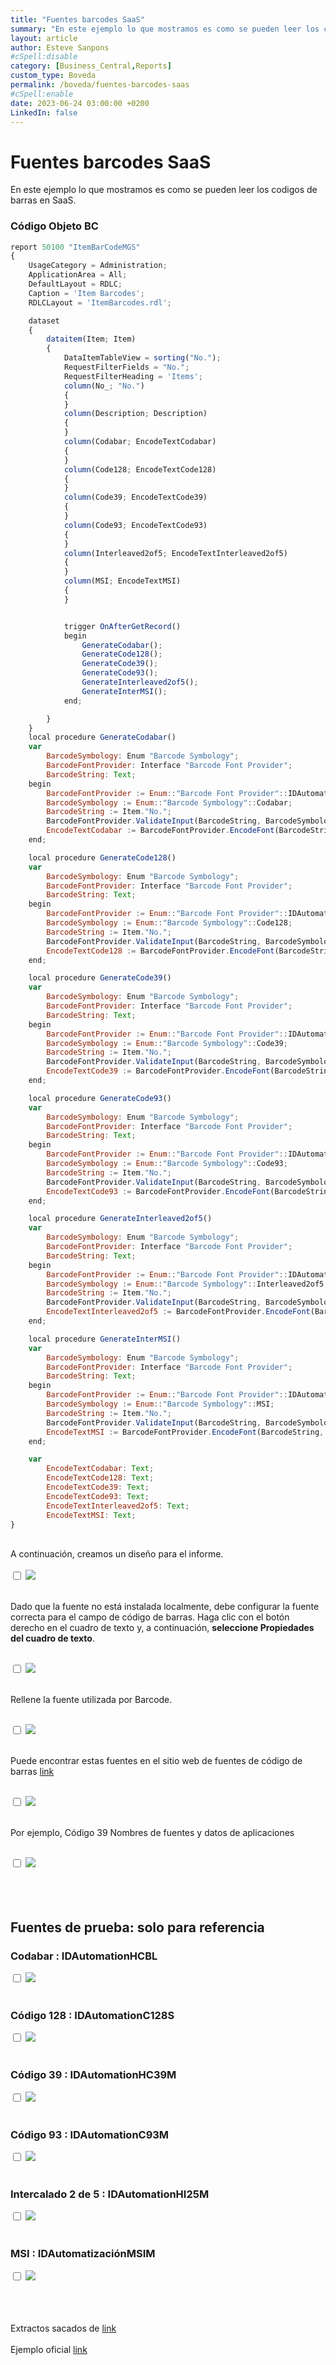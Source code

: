```yaml
---
title: "Fuentes barcodes SaaS"
summary: "En este ejemplo lo que mostramos es como se pueden leer los codigos de barras en SaaS."
layout: article
author: Esteve Sanpons
#cSpell:disable
category: [Business_Central,Reports]
custom_type: Boveda
permalink: /boveda/fuentes-barcodes-saas
#cSpell:enable
date: 2023-06-24 03:00:00 +0200
LinkedIn: false
---
```


# Fuentes barcodes SaaS


En este ejemplo lo que mostramos es como se pueden leer los codigos de barras en SaaS.



### Código Objeto BC

```javascript
report 50100 "ItemBarCodeMGS"
{
    UsageCategory = Administration;
    ApplicationArea = All;
    DefaultLayout = RDLC;
    Caption = 'Item Barcodes';
    RDLCLayout = 'ItemBarcodes.rdl';

    dataset
    {
        dataitem(Item; Item)
        {
            DataItemTableView = sorting("No.");
            RequestFilterFields = "No.";
            RequestFilterHeading = 'Items';
            column(No_; "No.")
            {
            }
            column(Description; Description)
            {
            }
            column(Codabar; EncodeTextCodabar)
            {
            }
            column(Code128; EncodeTextCode128)
            {
            }
            column(Code39; EncodeTextCode39)
            {
            }
            column(Code93; EncodeTextCode93)
            {
            }
            column(Interleaved2of5; EncodeTextInterleaved2of5)
            {
            }
            column(MSI; EncodeTextMSI)
            {
            }


            trigger OnAfterGetRecord()
            begin
                GenerateCodabar();
                GenerateCode128();
                GenerateCode39();
                GenerateCode93();
                GenerateInterleaved2of5();
                GenerateInterMSI();
            end;

        }
    }
    local procedure GenerateCodabar()
    var
        BarcodeSymbology: Enum "Barcode Symbology";
        BarcodeFontProvider: Interface "Barcode Font Provider";
        BarcodeString: Text;
    begin
        BarcodeFontProvider := Enum::"Barcode Font Provider"::IDAutomation1D;
        BarcodeSymbology := Enum::"Barcode Symbology"::Codabar;
        BarcodeString := Item."No.";
        BarcodeFontProvider.ValidateInput(BarcodeString, BarcodeSymbology);
        EncodeTextCodabar := BarcodeFontProvider.EncodeFont(BarcodeString, BarcodeSymbology);
    end;

    local procedure GenerateCode128()
    var
        BarcodeSymbology: Enum "Barcode Symbology";
        BarcodeFontProvider: Interface "Barcode Font Provider";
        BarcodeString: Text;
    begin
        BarcodeFontProvider := Enum::"Barcode Font Provider"::IDAutomation1D;
        BarcodeSymbology := Enum::"Barcode Symbology"::Code128;
        BarcodeString := Item."No.";
        BarcodeFontProvider.ValidateInput(BarcodeString, BarcodeSymbology);
        EncodeTextCode128 := BarcodeFontProvider.EncodeFont(BarcodeString, BarcodeSymbology);
    end;

    local procedure GenerateCode39()
    var
        BarcodeSymbology: Enum "Barcode Symbology";
        BarcodeFontProvider: Interface "Barcode Font Provider";
        BarcodeString: Text;
    begin
        BarcodeFontProvider := Enum::"Barcode Font Provider"::IDAutomation1D;
        BarcodeSymbology := Enum::"Barcode Symbology"::Code39;
        BarcodeString := Item."No.";
        BarcodeFontProvider.ValidateInput(BarcodeString, BarcodeSymbology);
        EncodeTextCode39 := BarcodeFontProvider.EncodeFont(BarcodeString, BarcodeSymbology);
    end;

    local procedure GenerateCode93()
    var
        BarcodeSymbology: Enum "Barcode Symbology";
        BarcodeFontProvider: Interface "Barcode Font Provider";
        BarcodeString: Text;
    begin
        BarcodeFontProvider := Enum::"Barcode Font Provider"::IDAutomation1D;
        BarcodeSymbology := Enum::"Barcode Symbology"::Code93;
        BarcodeString := Item."No.";
        BarcodeFontProvider.ValidateInput(BarcodeString, BarcodeSymbology);
        EncodeTextCode93 := BarcodeFontProvider.EncodeFont(BarcodeString, BarcodeSymbology);
    end;

    local procedure GenerateInterleaved2of5()
    var
        BarcodeSymbology: Enum "Barcode Symbology";
        BarcodeFontProvider: Interface "Barcode Font Provider";
        BarcodeString: Text;
    begin
        BarcodeFontProvider := Enum::"Barcode Font Provider"::IDAutomation1D;
        BarcodeSymbology := Enum::"Barcode Symbology"::Interleaved2of5;
        BarcodeString := Item."No.";
        BarcodeFontProvider.ValidateInput(BarcodeString, BarcodeSymbology);
        EncodeTextInterleaved2of5 := BarcodeFontProvider.EncodeFont(BarcodeString, BarcodeSymbology);
    end;

    local procedure GenerateInterMSI()
    var
        BarcodeSymbology: Enum "Barcode Symbology";
        BarcodeFontProvider: Interface "Barcode Font Provider";
        BarcodeString: Text;
    begin
        BarcodeFontProvider := Enum::"Barcode Font Provider"::IDAutomation1D;
        BarcodeSymbology := Enum::"Barcode Symbology"::MSI;
        BarcodeString := Item."No.";
        BarcodeFontProvider.ValidateInput(BarcodeString, BarcodeSymbology);
        EncodeTextMSI := BarcodeFontProvider.EncodeFont(BarcodeString, BarcodeSymbology);
    end;

    var
        EncodeTextCodabar: Text;
        EncodeTextCode128: Text;
        EncodeTextCode39: Text;
        EncodeTextCode93: Text;
        EncodeTextInterleaved2of5: Text;
        EncodeTextMSI: Text;
}
```

<br>
A continuación, creamos un diseño para el informe.
<br><br>

<input type="checkbox" id="image-checkbox-01" class="image-checkbox">
<label for="image-checkbox-01"  class="image-label">
    <img class="img-container" src="/assets/img/articles/fuentes-barcodes-saas/imagen001.png">
</label>
<br><br>


Dado que la fuente no está instalada localmente, debe configurar la fuente correcta para el campo de código de barras.
Haga clic con el botón derecho en el cuadro de texto y, a continuación, **seleccione Propiedades del cuadro de texto**.
<br><br>

<input type="checkbox" id="image-checkbox-02" class="image-checkbox">
<label for="image-checkbox-02"  class="image-label">
    <img class="img-container" src="/assets/img/articles/fuentes-barcodes-saas/imagen002.png">
</label>
<br><br>

Rellene la fuente utilizada por Barcode.
<br><br>

<input type="checkbox" id="image-checkbox-03" class="image-checkbox">
<label for="image-checkbox-03"  class="image-label">
    <img class="img-container" src="/assets/img/articles/fuentes-barcodes-saas/imagen003.png">
</label>
<br><br>

Puede encontrar estas fuentes en el sitio web de fuentes de código de barras [link](https://idautomation.com/)
<br><br>

<input type="checkbox" id="image-checkbox-04" class="image-checkbox">
<label for="image-checkbox-04"  class="image-label">
    <img class="img-container" src="/assets/img/articles/fuentes-barcodes-saas/imagen004.png">
</label>
<br><br>

Por ejemplo, Código 39 Nombres de fuentes y datos de aplicaciones
<br><br>

<input type="checkbox" id="image-checkbox-05" class="image-checkbox">
<label for="image-checkbox-05"  class="image-label">
    <img class="img-container" src="/assets/img/articles/fuentes-barcodes-saas/imagen005.png">
</label>
<br><br><br><br>


## Fuentes de prueba: solo para referencia
### Codabar : IDAutomationHCBL
<input type="checkbox" id="image-checkbox-06" class="image-checkbox">
<label for="image-checkbox-06"  class="image-label">
    <img class="img-container" src="/assets/img/articles/fuentes-barcodes-saas/imagen006.png">
</label>
<br><br>

### Código 128 : IDAutomationC128S
<input type="checkbox" id="image-checkbox-07" class="image-checkbox">
<label for="image-checkbox-07"  class="image-label">
    <img class="img-container" src="/assets/img/articles/fuentes-barcodes-saas/imagen007.png">
</label>
<br><br>

### Código 39 : IDAutomationHC39M
<input type="checkbox" id="image-checkbox-08" class="image-checkbox">
<label for="image-checkbox-08"  class="image-label">
    <img class="img-container" src="/assets/img/articles/fuentes-barcodes-saas/imagen008.png">
</label>
<br><br>

### Código 93 : IDAutomationC93M
<input type="checkbox" id="image-checkbox-09" class="image-checkbox">
<label for="image-checkbox-09"  class="image-label">
    <img class="img-container" src="/assets/img/articles/fuentes-barcodes-saas/imagen009.png">
</label>
<br><br>

### Intercalado 2 de 5 : IDAutomationHI25M
<input type="checkbox" id="image-checkbox-10" class="image-checkbox">
<label for="image-checkbox-10"  class="image-label">
    <img class="img-container" src="/assets/img/articles/fuentes-barcodes-saas/imagen010.png">
</label>
<br><br>

### MSI : IDAutomatizaciónMSIM
<input type="checkbox" id="image-checkbox-11" class="image-checkbox">
<label for="image-checkbox-11"  class="image-label">
    <img class="img-container" src="/assets/img/articles/fuentes-barcodes-saas/imagen011.png">
</label>
<br><br>



<br><br>
Extractos sacados de [link](https://yzhums.com/11763/)
<br><br>
Ejemplo oficial [link](https://docs.microsoft.com/es-es/learn/modules/understand-report-triggers-functions/4a-adding-barcodes)


